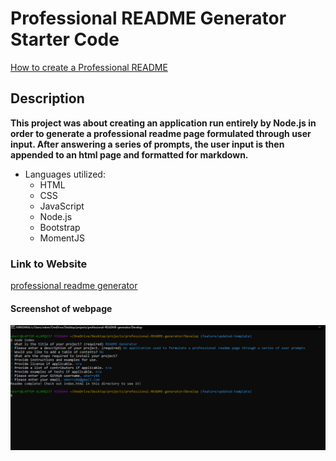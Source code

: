 # Professional README Generator Starter Code

[How to create a Professional README](./readme-guide.md)

## Description

 __This project was about creating an application run entirely by Node.js in order to generate a professional readme page formulated through user input.  After answering a series of prompts, the user input is then appended to an html page and formatted for markdown.__  

* Languages utilized:
  * HTML
  * CSS
  * JavaScript
  * Node.js
  * Bootstrap
  * MomentJS


### Link to Website

[professional readme generator](https://github.com/wberry86/professional-README-generator)


#### Screenshot of webpage

![readme generator screenshot](https://github.com/wberry86/professional-README-generator/blob/main/Develop/img/readme-capture.PNG)

